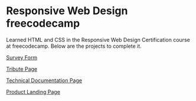 # Responsive Web Design freecodecamp

Learned HTML and CSS in the Responsive Web Design Certification course at freecodecamp.  Below are the projects to complete it.

[Survey Form](https://rawcdn.githack.com/AstroXxD/ResponsiveWebDesign-freecodecamp/83137322f03d0ff28b80d26a256ac976df828977/SurveyForm/index.html)
<br />

[Tribute Page](https://rawcdn.githack.com/AstroXxD/ResponsiveWebDesign-freecodecamp/83137322f03d0ff28b80d26a256ac976df828977/TributePage/index.html)
<br />

[Technical Documentation Page](https://rawcdn.githack.com/AstroXxD/ResponsiveWebDesign-freecodecamp/83137322f03d0ff28b80d26a256ac976df828977/TechnicalDocumentationPage/index.html)
<br />

[Product Landing Page](https://rawcdn.githack.com/AstroXxD/ResponsiveWebDesign-freecodecamp/8866cd5b7254ad8a5440f63069dbf43b0f2f5dd1/ProductLandingPage/index.html)
